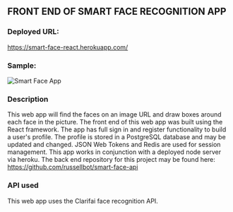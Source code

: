 ## FRONT END OF SMART FACE RECOGNITION APP

### Deployed URL:

https://smart-face-react.herokuapp.com/

### Sample:

![Smart Face App](https://github.com/russellbot/smart-face/blob/master/public/smartface.PNG?raw-true)

### Description

This web app will find the faces on an image URL and draw boxes around each face in the picture.  The front end of this web app was built using the React framework. The app has full sign in and register functionality to build a user's profile.  The profile is stored in a PostgreSQL database and may be updated and changed.  JSON Web Tokens and Redis are used for session management.  This app works in conjunction with a deployed node server via heroku. The back end repository for this project may be found here: https://github.com/russellbot/smart-face-api

### API used

This web app uses the Clarifai face recognition API.